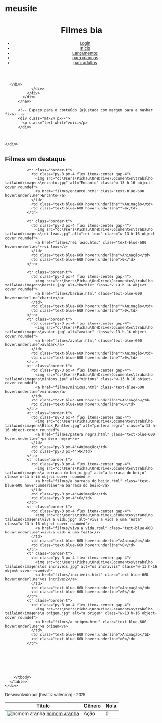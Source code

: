 # meusite
<html lang="pt-BR">
<head>
  <meta charset="UTF-8" />
  <meta name="viewport" content="width=device-width, initial-scale=1" />
  <title>Filmes bia  - Seu portal de filmes</title>
  <script src="https://cdn.tailwindcss.com"></script>
  <style>
    body {
      font-family: 'Poppins', sans-serif;
    }
  </style>
  <link href="https://fonts.googleapis.com/css2?family=Poppins:wght@400;600&display=swap" rel="stylesheet" />
</head>
<body class="bg-gradient-to-r from-purple-900 via-indigo-900 to-blue-900 text-gray-100 min-h-screen flex flex-col">

  <!-- Header -->
  <header class="bg-gradient-to-r from-purple-700 to-indigo-700 shadow-md p-6">
    <div class="container mx-auto flex justify-between items-center">
      <h1 class="text-3xl font-semibold tracking-wide">
        Filmes <span class="text-yellow-400">bia</span>
      </h1>
      <nav>
        <ul class="flex space-x-6 text-yellow-300 font-medium">
           <li> <a href="C:\Users\Pichau\OneDrive\Documentos\trabalho tailwind\login.html\login.html" class="hover:text-yellow-400">Login</a></li>
          <li><a href="#" class="hover:text-yellow-400 transition">Início</a></li>
          <li><a href="lançamentos.html" class="hover:text-yellow-400 transition">Lançamentos</a></li>
          <li><a href="populares.html" class="hover:text-yellow-400 transition">para crianças</a></li>
          <li><a href="contatos.html" class="hover:text-yellow-400 transition">para adultos</a></li>
        </ul>
      </nav>
    </div>
  </header>


  
        
      
      </div>
                </div>
              </div>
            </div>
          </nav>
          
          <!-- Espaço para o conteúdo (ajustado com margem para a navbar fixa) -->
          <div class="mt-24 px-4">
            <p class="text-white">oiii</p>
          </div>
          
     

    </div>
  </header>

  
  <main class="flex-1 p-6">
    <h2 class="text-2xl font-semibold mb-4">Filmes em destaque</h2>
    <div class="overflow-x-auto">
      <table class="min-w-full bg-white shadow-md rounded-lg overflow-hidden">
        <thead>
          <tr class="bg-blue-500 text-white">
            <th class="text-left py-3 px-4">Título</th>
            <th class="text-left py-3 px-4">Gênero</th>
            <th class="text-left py-3 px-4">Nota</th>
          </tr>
        </thead>
        <tbody>
            <tr class="border-t">
                <td class="py-3 px-4 flex items-center gap-4">
                  <img src="c:\Users\Pichau\OneDrive\Documentos\trabalho tailwind\imagens\homem aranha.jpg" alt="homem aranha" class="w-13 h-16 object-cover rounded">
                  <a href="filmes/homem aranha.html" class="text-blue-600 hover:underline">homem aranha</a>
                </td>
                <td class="text-blue-600 hover:underline">Ação</td>
                <td class="text-blue-600 hover:underline">0</td>
              </tr>
          
              <tr class="border-t">
                <td class="py-3 px-4 flex items-center gap-4">
                  <img src="c:\Users\Pichau\OneDrive\Documentos\trabalho tailwind\imagens\encanto.jpg" alt="Encanto" class="w-13 h-16 object-cover rounded">
                  <a href="filmes/encanto.html" class="text-blue-600 hover:underline">Encanto</a>
                </td>
                <td class="text-blue-600 hover:underline"">Animação</td>
                <td class="text-blue-600 hover:underline"">0</td>
              </tr>
            
              <tr class="border-t">
                <td class="py-3 px-4 flex items-center gap-4">
                  <img src="c:\Users\Pichau\OneDrive\Documentos\trabalho tailwind\imagens\rei leao.jpg" alt="rei leao" class="w-13 h-16 object-cover rounded">
                  <a href="filmes/rei leao.html" class="text-blue-600 hover:underline">rei leao</a>
                </td>
                <td class="text-blue-600 hover:underline">Animação</td>
                <td class="text-blue-600 hover:underline">0</td>
              </tr>
            
              <tr class="border-t">
                <td class="py-3 px-4 flex items-center gap-4">
                  <img src="c:\Users\Pichau\OneDrive\Documentos\trabalho tailwind\imagens\barbie.jpg" alt="barbie" class="w-13 h-16 object-cover rounded">
                  <a href="filmes/barbie.html" class="text-blue-600 hover:underline">barbie</a>
                </td>
                <td class="text-blue-600 hover:underline"">Animação</td>
                <td class="text-blue-600 hover:underline"">0</td>
              </tr>
              <tr class="border-t">
                <td class="py-3 px-4 flex items-center gap-4">
                  <img src="c:\Users\Pichau\OneDrive\Documentos\trabalho tailwind\imagens\avatar.jpg" alt="avatar" class="w-13 h-16 object-cover rounded">
                  <a href="filmes/avatar.html" class="text-blue-600 hover:underline">avatar</a>
                </td>
                <td class="text-blue-600 hover:underline"">Animação</td>
                <td class="text-blue-600 hover:underline"">0</td>
              </tr>
              <tr class="border-t">
                <td class="py-3 px-4 flex items-center gap-4">
                  <img src="c:\Users\Pichau\OneDrive\Documentos\trabalho tailwind\imagens\minions.jpg" alt="minions" class="w-13 h-16 object-cover rounded">
                  <a href="filmes/minions.html" class="text-blue-600 hover:underline">minions</a>
                </td>
                <td class="text-blue-600 hover:underline">Animação</td>
                <td class="text-blue-600 hover:underline">0</td>
              </tr>
              <tr class="border-t">
                <td class="py-3 px-4 flex items-center gap-4">
                  <img src="c:\Users\Pichau\OneDrive\Documentos\trabalho tailwind\imagens\Black_Panther.jpg" alt="pantera negra" class="w-13 h-16 object-cover rounded">
                  <a href="filmes/patera negra.html" class="text-blue-600 hover:underline">pantera negra</a>
                </td>
                <td class="py-3 px-4">Animação</td>
                <td class="py-3 px-4">0</td>
              </tr>
              <tr class="border-t">
                <td class="py-3 px-4 flex items-center gap-4">
                  <img src="c:\Users\Pichau\OneDrive\Documentos\trabalho tailwind\imagens\a barraca do beijo.jpg" alt="a barraca do beijo" class="w-13 h-16 object-cover rounded">
                  <a href="filmes/a barraca do beijo.html" class="text-blue-600 hover:underline">a barraca do beijo</a>
                </td>
                <td class="py-3 px-4">Animação</td>
                <td class="py-3 px-4">0</td>
              </tr>
              <tr class="border-t">
                <td class="py-3 px-4 flex items-center gap-4">
                  <img src="c:\Users\Pichau\OneDrive\Documentos\trabalho tailwind\imagens\viva a vida.jpg" alt="viva a vida é uma festa" class="w-13 h-16 object-cover rounded">
                  <a href="filmes/viva a vida.html" class="text-blue-600 hover:underline">viva-a vida é uma festa</a>
                </td>
                <td class="text-blue-600 hover:underline">Animação</td>
                <td class="text-blue-600 hover:underline">0</td>
              </tr>
              <tr class="border-t">
                <td class="py-3 px-4 flex items-center gap-4">
                  <img src="c:\Users\Pichau\OneDrive\Documentos\trabalho tailwind\imagens\os incriveis.jpg" alt="os incriveis" class="w-13 h-16 object-cover rounded">
                  <a href="filmes/incriveis.html" class="text-blue-600 hover:underline">os incríves2</a>
                </td>
                <td class="text-blue-600 hover:underline">Animação</td>
                <td class="text-blue-600 hover:underline">0</td>
              </tr>
              <tr class="border-t">
                <td class="py-3 px-4 flex items-center gap-4">
                  <img src="c:\Users\Pichau\OneDrive\Documentos\trabalho tailwind\imagens\a origem.jpg" alt="a origem" class="w-13 h-16 object-cover rounded">
                  <a href="filmes/a origem.html" class="text-blue-600 hover:underline">a origem</a>
                </td>
                <td class="text-blue-600 hover:underline">Animação</td>
                <td class="text-blue-600 hover:underline">0</td>
              </tr>
    
    
    
    
    
    
    
        </tbody>
      </table>
    </div>
  </main>

 
  <footer class="bg-white shadow-inner mt-6 p-4 text-center">
    <p>Desenvolvido por [beatriz valentina] - 2025</p>
  </footer>

</body>
</html>

